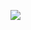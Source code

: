 ![](http://github-profile-summary-cards.vercel.app/api/cards/stats?username=lagtree&theme=github_dark)
